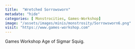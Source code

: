 ```yaml
---
title:  "Wretched Sorrowsworn"
metadate: "hide"
categories: [ Monstrocities, Games-Workshop]
image: "/assets/images/minis/monstrosity/Sorrowsworn6.png"
visit: "https://www.games-workshop.com"
---
```

Games Workshop Age of Sigmar Squig.